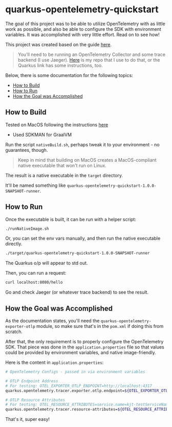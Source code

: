 # quarkus-opentelemetry-quickstart

The goal of this project was to be able to utilize OpenTelemetry with as little work as possible, and also be able to configure the SDK with environment variables.  It was accomplished with very little effort.  Read on to see how!

This project was created based on the guide [here](https://quarkus.io/guides/opentelemetry).
> You'll need to be running an OpenTelemetry Collector and some trace backend (I use Jaeger). [Here](https://github.com/kyle-lt/local-monitoring-stack) is my repo that I use to do that, or the Quarkus link has some instructions, too.

Below, there is some documentation for the following topics:
- [How to Build](#how-to-build)
- [How to Run](#how-to-run)
- [How the Goal was Accomplished](#how-the-goal-was-accomplished)

## How to Build

Tested on MacOS following the instructions [here](https://quarkus.io/guides/building-native-image)
- Used SDKMAN for GraalVM

Run the script `nativeBuild.sh`, perhaps tweak it to your environment - no guarantees, though.

> Keep in mind that building on MacOS creates a MacOS-compliant native executable that won't run on Linux.

The result is a native executable in the `target` directory.

It'll be named something like `quarkus-opentelemetry-quickstart-1.0.0-SNAPSHOT-runner`.

## How to Run

Once the executable is built, it can be run with a helper script:

```bash
./runNativeImage.sh
```

Or, you can set the env vars manually, and then run the native executable directly.

```bash
./target/quarkus-opentelemetry-quickstart-1.0.0-SNAPSHOT-runner
```

The Quarkus o/p will appear to std out. 

Then, you can run a request:

```bash
curl localhost:8080/hello
```

Go and check Jaeger (or whatever trace backend) to see the result.

## How the Goal was Accomplished

As the documentation states, you'll need the `quarkus-opentelemetry-exporter-otlp` module, so make sure that's in the `pom.xml` if doing this from scratch.

After that, the only requirement is to properly configure the OpenTelemetry SDK.  That piece was done in the `application.properties` file so that values could be provided by environment variables, and native image-friendly.

Here is the content in `application.properties`:

```bash
# OpenTelemetry Configs - passed in via environment variables

# OTLP Endpoint Address
# For testing: OTEL_EXPORTER_OTLP_ENDPOINT=http://localhost:4317
quarkus.opentelemetry.tracer.exporter.otlp.endpoint=${OTEL_EXPORTER_OTLP_ENDPOINT}

# OTLP Resource Attributes
# For testing: OTEL_RESOURCE_ATTRIBUTES=service.name=kjt-testServiceName,service.namespace=kjt-testServiceNamespaceName
quarkus.opentelemetry.tracer.resource-attributes=${OTEL_RESOURCE_ATTRIBUTES}
```

That's it, super easy!


